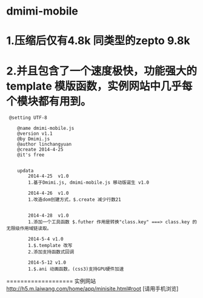 dmimi-mobile
============

1.压缩后仅有4.8k  同类型的zepto 9.8k
===========
2.并且包含了一个速度极快，功能强大的 template 模版函数，实例网站中几乎每个模块都有用到。
===========
     @setting UTF-8

        @name dmimi-mobile.js 
        @version v1.1
        @by Dmimi.js
        @author linchangyuan 
        @create 2014-4-25
        @it's free
        
        
        updata
            2014-4-25  v1.0
            1.基于Dmimi.js, dmimi-mobile.js 移动版诞生 v1.0
            
            2014-4-26  v1.0
            1.改造dom创建方式，$.create 减少行数21
    
    
            2014-4-28  v1.0
            1.添加一个工具函数 $.futher 作用是转换"class.key" ===> class.key 的无限级作用域链读取。
    
            2014-5-4 v1.0
            1.$.template 改写
            2.添加支持函数式回调
            
            2014-5-12 v1.0
            1.$.ani 动画函数，(css3)支持GPU硬件加速

===================
实例网站
http://h5.m.laiwang.com/home/app/minisite.html#root
[请用手机浏览]
